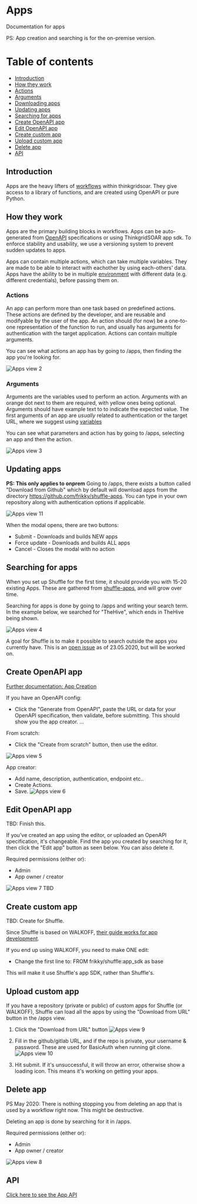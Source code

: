 # Apps
Documentation for apps

PS: App creation and searching is for the on-premise version.

# Table of contents
* [Introduction](#introduction)
* [How they work](#how_they_work)
* [Actions](#actions)
* [Arguments](#arguments)
* [Downloading apps](#updating_apps)
* [Updating apps](#updating_apps)
* [Searching for apps](#searching_for_apps)
* [Create OpenAPI app](#create_openapi_app)
* [Edit OpenAPI app](#edit_openapi_app)
* [Create custom app](#create_custom_app)
* [Upload custom app](#upload_custom_app)
* [Delete app](#delete_app)
* [API](#api)

## Introduction
Apps are the heavy lifters of [workflows](/docs/workflows) within thinkgridsoar. They give access to a library of functions, and are created using OpenAPI or pure Python. 

## How they work
Apps are the primary building blocks in workflows. Apps can be auto-generated from [OpenAPI](https://swagger.io/specification/) specifications or using ThinkgridSOAR app sdk. To enforce stability and usability, we use a versioning system to prevent sudden updates to apps.

Apps can contain multiple actions, which can take multiple variables. They are made to be able to interact with eachother by using each-others' data. Apps have the ability to be in multiple [environment](/docs/environments) with different data (e.g. different credentials), before passing them on.

### Actions
An app can perform more than one task based on predefined actions. These actions are defined by the developer, and are reusable and modifyable by the user of the app. An action should (for now) be a one-to-one representation of the function to run, and usually has arguments for authentication with the target application. Actions can contain multiple arguments.

You can see what actions an app has by going to /apps, then finding the app you're looking for. 

![Apps view 2](https://github.com/SOARDATA/soar_docs/tree/master/assets/apps-view-2.png?raw=true)

### Arguments
Arguments are the variables used to perform an action. Arguments with an orange dot next to them are required, with yellow ones being optional. Arguments should have example text to to indicate the expected value. The first arguments of an app are _usually_ related to authentication or the target URL, where we suggest using [variables](/docs/workflows#variables)

You can see what parameters and action has by going to /apps, selecting an app and then the action.

![Apps view 3](https://github.com/SOARDATA/soar_docs/tree/master/assets/apps-view-3.png?raw=true)

## Updating apps 
**PS: This only applies to onprem**
Going to /apps, there exists a button called "Download from Github" which by default will download apps from the directory https://github.com/frikky/shuffle-apps. You can type in your own repository along with authentication options if applicable.

![Apps view 11](https://github.com/SOARDATA/soar_docs/tree/master/assets/apps-view-11.png?raw=true)

When the modal opens, there are two buttons:
* Submit - Downloads and builds NEW apps
* Force update - Downloads and builds ALL apps
* Cancel - Closes the modal with no action

## Searching for apps
When you set up Shuffle for the first time, it should provide you with 15-20 existing Apps. These are gathered from [shuffle-apps](https://github.com/frikky/shuffle-apps), and will grow over time. 

Searching for apps is done by going to /apps and writing your search term. In the example below, we searched for "TheHive", which ends in TheHive being shown. 

![Apps view 4](https://github.com/SOARDATA/soar_docs/tree/master/assets/apps-view-4.png?raw=true)

A goal for Shuffle is to make it possible to search outside the apps you currently have. This is an [open issue](https://github.com/frikky/Shuffle/issues/24) as of 23.05.2020, but will be worked on.

## Create OpenAPI app
[Further documentation: App Creation](/docs/app_creation)


If you have an OpenAPI config:
* Click the "Generate from OpenAPI", paste the URL or data for your OpenAPI specification, then validate, before submitting. This should show you the app creator.
...

From scratch:
* Click the "Create from scratch" button, then use the editor.

![Apps view 5](https://github.com/SOARDATA/soar_docs/tree/master/assets/apps-view-5.png?raw=true)

App creator:
* Add name, description, authentication, endpoint etc..
* Create Actions.
* Save.
![Apps view 6](https://github.com/SOARDATA/soar_docs/tree/master/assets/apps-view-6.png?raw=true)

## Edit OpenAPI app
TBD: Finish this.

If you've created an app using the editor, or uploaded an OpenAPI specification, it's changeable. Find the app you created by searching for it, then click the "Edit app" button as seen below. You can also delete it.

Required permissions (either or):
* Admin
* App owner / creator

![Apps view 7](https://github.com/SOARDATA/soar_docs/tree/master/assets/apps-view-7.png?raw=true)
TBD

## Create custom app 
TBD: Create for Shuffle. 

Since Shuffle is based on WALKOFF, [their guide works for app development](https://walkoff.readthedocs.io/en/latest/apps.html). 

If you end up using WALKOFF, you need to make ONE edit: 
- Change the first line to: FROM frikky/shuffle:app_sdk as base

This will make it use Shuffle's app SDK, rather than Shuffle's.

## Upload custom app 
If you have a repository (private or public) of custom apps for Shuffle (or WALKOFF), Shuffle can load all the apps by using the "Download from URL" button in the /apps view.

1. Click the "Download from URL" button
![Apps view 9](https://github.com/SOARDATA/soar_docs/tree/master/assets/apps-view-9.png?raw=true)

2. Fill in the github/gitlab URL, and if the repo is private, your username & password. These are used for BasicAuth when running git clone. 
![Apps view 10](https://github.com/SOARDATA/soar_docs/tree/master/assets/apps-view-10.png?raw=true)

3. Hit submit. If it's unsuccessful, it will throw an error, otherwise show a loading icon. This means it's working on getting your apps.

## Delete app 
PS May 2020: There is nothing stopping you from deleting an app that is used by a workflow right now. This might be destructive.

Deleting an app is done by searching for it in /apps. 

Required permissions (either or):
* Admin
* App owner / creator

![Apps view 8](https://github.com/SOARDATA/soar_docs/tree/master/assets/apps-view-8.png?raw=true)

## API 
[Click here to see the App API](/docs/api#apps)
